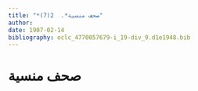 ```yaml
---
title: "*صحف منسية*.  2(7)"
author: 
date: 1907-02-14
bibliography: oclc_4770057679-i_19-div_9.d1e1948.bib
---
```




#  صحف منسية 

